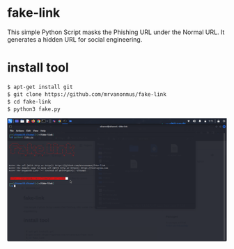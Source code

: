 # fake-link
This simple Python Script masks the Phishing URL under the Normal URL.
It generates a hidden URL for social engineering.

# install tool
```bash
$ apt-get install git
$ git clone https://github.com/mrvanonmus/fake-link
$ cd fake-link
$ python3 fake.py
```
<img src="https://raw.githubusercontent.com/mrvanonmus/fake-link/main/src/Kazam_screenshot_00003.png"></img>
